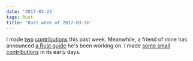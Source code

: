 ```yaml
---
date: '2017-03-23'
tags: Rust
title: 'Rust week of 2017-03-16'
---
```


I made [two][] [contributions] this past week. Meanwhile, a friend of
mine has announced [a Rust guide] he\'s been working on. I made [some
small contributions] in its early days.

  [two]: https://github.com/pyfisch/cbor/pull/27
  [contributions]: https://github.com/pyfisch/cbor/pull/28
  [a Rust guide]: https://www.reddit.com/r/rust/comments/60gst2/beta_version_of_a_gentle_introduction_to_rust
  [some small contributions]: https://github.com/stevedonovan/gentle-intro/commits?author=tshepang
